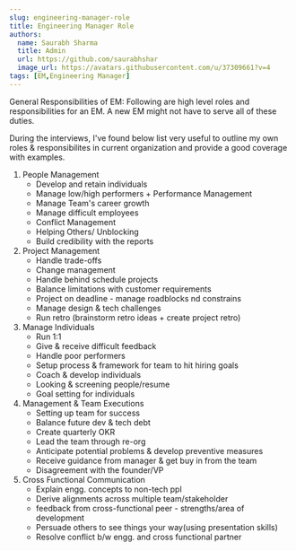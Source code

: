 ```yaml
---
slug: engineering-manager-role
title: Engineering Manager Role
authors:
  name: Saurabh Sharma
  title: Admin
  url: https://github.com/saurabhshar
  image_url: https://avatars.githubusercontent.com/u/37309661?v=4
tags: [EM,Engineering Manager]
---
```


General Responsibilities of EM: Following are high level roles and responsibilities for an EM. A new EM might not have to serve all of these duties. 

During the interviews, I've found below list very useful to outline my own roles & responsibilites in current organization and provide a good coverage with examples. 

<!--truncate-->

1. People Management
     - Develop and retain individuals
     - Manage low/high performers + Performance Management
     - Manage Team's career growth
     - Manage difficult employees
     - Conflict Management
     - Helping Others/ Unblocking
     - Build credibility with the reports
2. Project Management
     - Handle trade-offs
     - Change management
     - Handle behind schedule projects
     - Balance limitations with customer requirements
     - Project on deadline - manage roadblocks nd constrains
     - Manage design & tech challenges
     - Run retro (brainstorm retro ideas + create project retro)
3. Manage Individuals
     - Run 1:1
     - Give & receive difficult feedback
     - Handle poor performers
     - Setup process & framework for team to hit hiring goals
     - Coach & develop individuals
     - Looking & screening people/resume
     - Goal setting for individuals
4. Management & Team Executions
     - Setting up team for success
     - Balance future dev & tech debt
     - Create quarterly OKR
     - Lead the team through re-org
     - Anticipate potential problems & develop preventive measures
     - Receive guidance from manager & get buy in from the team
     - Disagreement with the founder/VP
5. Cross Functional Communication
     - Explain engg. concepts to non-tech ppl
     - Derive alignments across multiple team/stakeholder
     - feedback from cross-functional peer - strengths/area of development
     - Persuade others to see things your way(using presentation skills)
     - Resolve conflict b/w engg. and cross functional partner
